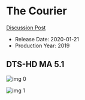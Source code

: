 # The Courier

[Discussion Post](https://www.avsforum.com/threads/bass-eq-for-filtered-movies.2995212/post-59120430)

* Release Date: 2020-01-21
* Production Year: 2019

## DTS-HD MA 5.1

![img 0](https://i.imgur.com/kpFwkbe.jpg)

![img 1](https://i.imgur.com/H4uX2RD.png)

